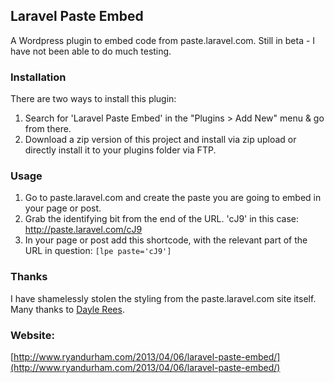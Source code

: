 ## Laravel Paste Embed

A Wordpress plugin to embed code from paste.laravel.com.  Still in beta - I have not been able to do much testing.


### Installation

There are two ways to install this plugin: 

1. Search for 'Laravel Paste Embed' in the "Plugins > Add New" menu & go from there. 
2. Download a zip version of this project and install via zip upload or directly install it to your plugins folder via FTP. 

### Usage
1. Go to paste.laravel.com and create the paste you are going to embed in your page or post.
2. Grab the identifying bit from the end of the URL. 'cJ9' in this case:
    http://paste.laravel.com/cJ9
3. In your page or post add this shortcode, with the relevant part of the URL in question:
    ```[lpe paste='cJ9']```

### Thanks
I have shamelessly stolen the styling from the paste.laravel.com site itself. Many thanks to [Dayle Rees](https://twitter.com/daylerees).


### Website:
[http://www.ryandurham.com/2013/04/06/laravel-paste-embed/](http://www.ryandurham.com/2013/04/06/laravel-paste-embed/)